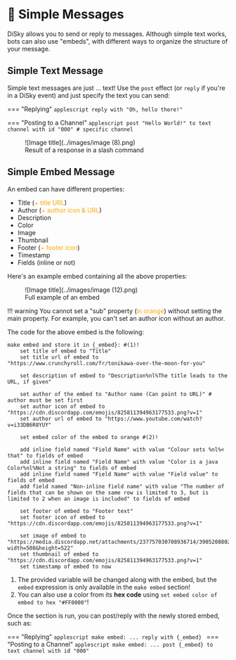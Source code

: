 # 💬 Simple Messages

DiSky allows you to send or reply to messages. Although simple text works, bots can also use "embeds", with different ways to organize the structure of your message.

## Simple Text Message

Simple text messages are just ... text! Use the `post` effect (or `reply` if you're in a DiSky event) and just specify the text you can send:

=== "Replying"
    ```applescript
    reply with "Oh, hello there!"
    ```

=== "Posting to a Channel"
    ```applescript
    post "Hello World!" to text channel with id "000" # specific channel
    ```

<figure markdown>
  ![Image title](../images/image (8).png)
  <figcaption>Result of a response in a slash command</figcaption>
</figure>

## Simple Embed Message

An embed can have different properties:

* Title (<span style="color: orange;">+ title URL</span>)
* Author (<span style="color: orange;">+ author icon & URL</span>)
* Description
* Color
* Image
* Thumbnail
* Footer (<span style="color: orange;">+ footer icon</span>)
* Timestamp
* Fields (inline or not)

Here's an example embed containing all the above properties:

<figure markdown>
  ![Image title](../images/image (12).png)
  <figcaption>Full example of an embed</figcaption>
</figure>

!!! warning
    You cannot set a "sub" property (<span style="color: orange;">in orange</span>) without setting the main property.
    For example, you can't set an author icon without an author.

The code for the above embed is the following:

```applescript
make embed and store it in {_embed}: #(1)!
    set title of embed to "Title"
    set title url of embed to "https://www.crunchyroll.com/fr/tonikawa-over-the-moon-for-you"
    
    set description of embed to "Description%nl%The title leads to the URL, if given"
    
    set author of the embed to "Author name (Can point to URL)" # author must be set first
    set author icon of embed to "https://cdn.discordapp.com/emojis/825811394963177533.png?v=1"
    set author url of embed to "https://www.youtube.com/watch?v=i33DB6R8YUY"
    
    set embed color of the embed to orange #(2)!
    
    add inline field named "Field Name" with value "Colour sets %nl%< that" to fields of embed
    add inline field named "Field Name" with value "Color is a java Color%nl%Not a string" to fields of embed
    add inline field named "Field Name" with value "Field value" to fields of embed
    add field named "Non-inline field name" with value "The number of fields that can be shown on the same row is limited to 3, but is limited to 2 when an image is included" to fields of embed
    
    set footer of embed to "Footer text"
    set footer icon of embed to "https://cdn.discordapp.com/emojis/825811394963177533.png?v=1"
    
    set image of embed to "https://media.discordapp.net/attachments/237757030708936714/390520880242884608/8xAac.png?width=508&height=522"
    set thumbnail of embed to "https://cdn.discordapp.com/emojis/825811394963177533.png?v=1"
    set timestamp of embed to now
```

1. The provided variable will be changed along with the embed, but the `embed` expression is only available in the `make embed` section!
2. You can also use a color from its **hex code** using `set embed color of embed to hex "#FF0000"`!

Once the section is run, you can post/reply with the newly stored embed, such as:

=== "Replying"
    ```applescript
    make embed:
        ...
    reply with {_embed}
    ```
=== "Posting to a Channel"
    ```applescript
    make embed:
        ...
    post {_embed} to text channel with id "000"
    ```
